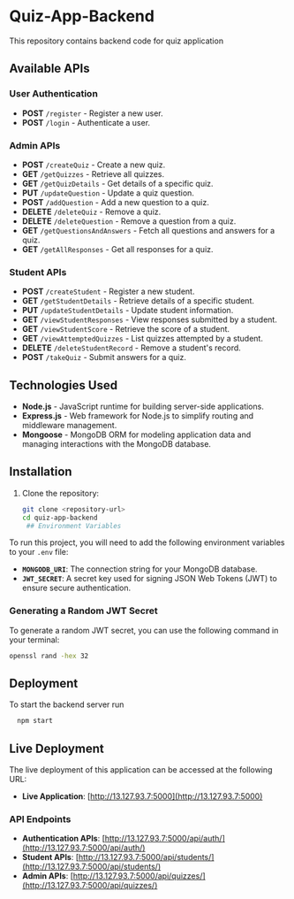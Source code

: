
# Quiz-App-Backend

This repository contains backend code for quiz application


## Available APIs

### User Authentication
- **POST** `/register` - Register a new user.
- **POST** `/login` - Authenticate a user.

### Admin APIs
- **POST** `/createQuiz` - Create a new quiz.
- **GET** `/getQuizzes` - Retrieve all quizzes.
- **GET** `/getQuizDetails` - Get details of a specific quiz.
- **PUT** `/updateQuestion` - Update a quiz question.
- **POST** `/addQuestion` - Add a new question to a quiz.
- **DELETE** `/deleteQuiz` - Remove a quiz.
- **DELETE** `/deleteQuestion` - Remove a question from a quiz.
- **GET** `/getQuestionsAndAnswers` - Fetch all questions and answers for a quiz.
- **GET** `/getAllResponses` - Get all responses for a quiz.

### Student APIs
- **POST** `/createStudent` - Register a new student.
- **GET** `/getStudentDetails` - Retrieve details of a specific student.
- **PUT** `/updateStudentDetails` - Update student information.
- **GET** `/viewStudentResponses` - View responses submitted by a student.
- **GET** `/viewStudentScore` - Retrieve the score of a student.
- **GET** `/viewAttemptedQuizzes` - List quizzes attempted by a student.
- **DELETE** `/deleteStudentRecord` - Remove a student's record.
- **POST** `/takeQuiz` - Submit answers for a quiz.

## Technologies Used
- **Node.js** - JavaScript runtime for building server-side applications.
- **Express.js** - Web framework for Node.js to simplify routing and middleware management.
- **Mongoose** - MongoDB ORM for modeling application data and managing interactions with the MongoDB database.




## Installation

1. Clone the repository:
   ```bash
   git clone <repository-url>
   cd quiz-app-backend
    ## Environment Variables

To run this project, you will need to add the following environment variables to your `.env` file:

- **`MONGODB_URI`**: The connection string for your MongoDB database.
- **`JWT_SECRET`**: A secret key used for signing JSON Web Tokens (JWT) to ensure secure authentication. 

### Generating a Random JWT Secret

 To generate a random JWT secret, you can use the following command in your terminal:

```bash
openssl rand -hex 32
```

## Deployment

To start the backend server run

```bash
  npm start
```



## Live Deployment

The live deployment of this application can be accessed at the following URL:

- **Live Application**: [http://13.127.93.7:5000](http://13.127.93.7:5000)

### API Endpoints

- **Authentication APIs**: [http://13.127.93.7:5000/api/auth/](http://13.127.93.7:5000/api/auth/)
- **Student APIs**: [http://13.127.93.7:5000/api/students/](http://13.127.93.7:5000/api/students/)
- **Admin APIs**: [http://13.127.93.7:5000/api/quizzes/](http://13.127.93.7:5000/api/quizzes/)



